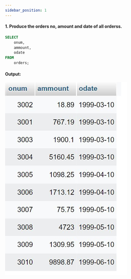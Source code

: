 ```yaml
---
sidebar_position: 1
---
```


#### 1. Produce the orders no, amount and date of all orderss.

```sql
SELECT
    onum,
    ammount,
    odate
FROM
    orders;
```

#### Output:

![d](outputs\1.jpg)
